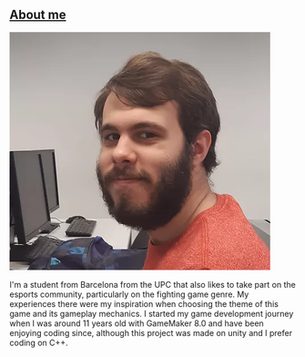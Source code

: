 <html>
<h2><u>About me</u></h2>
	<img src="images/MyPicture.PNG" >
	<p>
	I'm a student from Barcelona from the UPC that also likes to take part on the esports community, particularly on the fighting game genre. My experiences there were my inspiration when choosing the theme of this game and its gameplay mechanics. I started my game development journey when I was around 11 years old with GameMaker 8.0 and have been enjoying coding since, although this project was made on unity and I prefer coding on C++.
	</p>
</html>